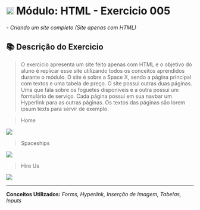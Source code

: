 # <img src="https://cdn.jsdelivr.net/gh/devicons/devicon/icons/html5/html5-original.svg" width="20"/>  Módulo: HTML - Exercicio 005

*- Criando um site completo (Site apenas com HTML)*

## 📚 Descrição do Exercicio

> O exercicio apresenta um site feito apenas com HTML e o objetivo do aluno é replicar esse site utilizando todos os conceitos aprendidos durante o módulo.
O site é sobre a Space X, sendo a página principal com textos e uma tabela de preço. O site possui outras duas páginas. Uma que fala sobre os foguetes disponiveis e a outra possui um formulário de serviço. Cada página possui em sua navbar um Hyperlink para as outras páginas. Os textos das páginas são lorem ipsum texts para servir de exemplo.

> Home
<img src="https://user-images.githubusercontent.com/112811596/214979257-de82e2a9-f743-4bac-a771-f3f927ccde05.png">

> Spaceships
<img src="https://user-images.githubusercontent.com/112811596/214984099-5651a036-c97b-4634-a6b3-3266fefed6f9.png">

> Hire Us
<img src="https://user-images.githubusercontent.com/112811596/214984635-ceeb18f4-1f1a-43c0-96bf-b56f9a2f184f.png">

<hr>

**Conceitos Utilizados:** *Forms, Hyperlink, Inserção de Imagem, Tabelas, Inputs*
